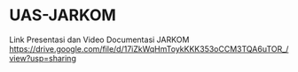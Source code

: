 # UAS-JARKOM
Link Presentasi dan Video Documentasi JARKOM
https://drive.google.com/file/d/17iZkWqHmToykKKK353oCCM3TQA6uTOR_/view?usp=sharing

